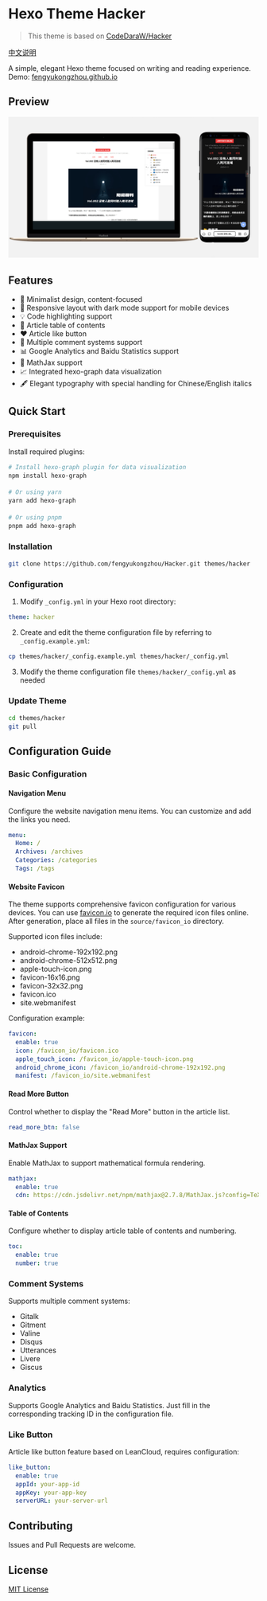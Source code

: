 # Hexo Theme Hacker

> This theme is based on [CodeDaraW/Hacker](https://github.com/CodeDaraW/Hacker)

[中文说明](README.md)

A simple, elegant Hexo theme focused on writing and reading experience. Demo: [fengyukongzhou.github.io](https://fengyukongzhou.github.io)

## Preview
![Hacker Theme Preview](preview.png)

## Features

- 🎨 Minimalist design, content-focused
- 📱 Responsive layout with dark mode support for mobile devices
- 💡 Code highlighting support
- 📑 Article table of contents
- ❤️ Article like button
- 💬 Multiple comment systems support
- 📊 Google Analytics and Baidu Statistics support
- 📝 MathJax support
- 📈 Integrated hexo-graph data visualization
- 🖋 Elegant typography with special handling for Chinese/English italics

## Quick Start

### Prerequisites

Install required plugins:
```bash
# Install hexo-graph plugin for data visualization
npm install hexo-graph

# Or using yarn
yarn add hexo-graph

# Or using pnpm
pnpm add hexo-graph
```

### Installation

```bash
git clone https://github.com/fengyukongzhou/Hacker.git themes/hacker
```

### Configuration

1. Modify `_config.yml` in your Hexo root directory:
```yaml
theme: hacker
```

2. Create and edit the theme configuration file by referring to `_config.example.yml`:
```bash
cp themes/hacker/_config.example.yml themes/hacker/_config.yml
```

3. Modify the theme configuration file `themes/hacker/_config.yml` as needed

### Update Theme

```bash
cd themes/hacker
git pull
```

## Configuration Guide

### Basic Configuration

#### Navigation Menu
Configure the website navigation menu items. You can customize and add the links you need.

```yaml
menu:
  Home: /
  Archives: /archives
  Categories: /categories
  Tags: /tags
```

#### Website Favicon
The theme supports comprehensive favicon configuration for various devices. You can use [favicon.io](https://favicon.io/favicon-converter/) to generate the required icon files online. After generation, place all files in the `source/favicon_io` directory.

Supported icon files include:
- android-chrome-192x192.png
- android-chrome-512x512.png
- apple-touch-icon.png
- favicon-16x16.png
- favicon-32x32.png
- favicon.ico
- site.webmanifest

Configuration example:
```yaml
favicon:
  enable: true
  icon: /favicon_io/favicon.ico
  apple_touch_icon: /favicon_io/apple-touch-icon.png
  android_chrome_icon: /favicon_io/android-chrome-192x192.png
  manifest: /favicon_io/site.webmanifest
```

#### Read More Button
Control whether to display the "Read More" button in the article list.

```yaml
read_more_btn: false
```

#### MathJax Support
Enable MathJax to support mathematical formula rendering.

```yaml
mathjax:
  enable: true
  cdn: https://cdn.jsdelivr.net/npm/mathjax@2.7.8/MathJax.js?config=TeX-AMS-MML_HTMLorMML
```

#### Table of Contents
Configure whether to display article table of contents and numbering.

```yaml
toc:
  enable: true
  number: true
```

### Comment Systems

Supports multiple comment systems:
- Gitalk
- Gitment
- Valine
- Disqus
- Utterances
- Livere
- Giscus

### Analytics

Supports Google Analytics and Baidu Statistics. Just fill in the corresponding tracking ID in the configuration file.

### Like Button

Article like button feature based on LeanCloud, requires configuration:
```yaml
like_button:
  enable: true
  appId: your-app-id
  appKey: your-app-key
  serverURL: your-server-url
```

## Contributing

Issues and Pull Requests are welcome.

## License

[MIT License](LICENSE) 